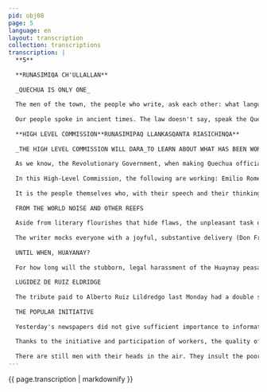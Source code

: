 ```yaml
---
pid: obj08
page: 5
language: en
layout: transcription
collection: transcriptions
transcription: |
  **5**
  
  **RUNASIMIQA CH'ULLALLAN**
  
  _QUECHUA IS ONLY ONE_
  
  The men of the town, the people who write, ask each other: what language are we going to speak: The language of Cusco, the language of Ayacucho, the language of Apurimac, that of Andahuaylas, or perhaps that of Huancayo? The law says: Quechua, and Quechua is only one, here or anywhere else, Runasimi, is the language of the Incas, the one they spoke before the Spanish had arrived, the language that
  
  Our people spoke in ancient times. The law doesn't say, speak the Quechua of Cusco, nor does it order that you speak the Quechua of Ayacucho, it makes no reference to the Huanca language. The law says: The most correct Quechua is the one that has been made official, just like Spanish. We must think about this mandate of the law, we must meditate, until we arrive at a correct reasoning. If we don't proceed in this way, we would not be speaking about our people, we would not be speaking a single language, again as before time there would be an anarchy of languages. We must see Quechua as a single language, just as we received it from our ancestors, from men of remote generations. That language is the one we must speak and cherish with the greatest goodwill. But, yes, among ourselves, among the people who truly speak and write in Quechua. There are thinkers, with great intelligence, but they are not like the men of the people; they speak two languages, they speak to their books and from their books, they speak Quechua from outside. Since there's already a newspaper in Quechua, we should speak in that newspaper, putting our best effort into it, carefully organizing our thoughts, and looking out for our people. Cronicaan will publish everything you say.
  
  **HIGH LEVEL COMMISSION**RUNASIMIPAQ LLANKASQANTA RIASICHINQA**
  
  _THE HIGH LEVEL COMMISSION WILL DARA_TO LEARN ABOUT WHAT HAS BEEN WORKED ON IN QUECHUA
  
  As we know, the Revolutionary Government, when making Quechua official, issued Decree Law 21156. It also ordered that the most enlightened professors be chosen, so that by meditating among themselves, so that by thinking among themselves, they would obtain a script for Quechua.
  
  In this High-Level Commission, the following are working: Emilio Romero, Alberto Escobar, Alfonsina Barcionuevo, Nelly Castrat, Demetio Tupao Yupanqui, together with other professors, to achieve and master the way of writing Quechua. Our leaders have ordered that they complete their work within 45 days. That deadline is already coming to an end; the day is near for the High-Level Commission to hand over what it has worked on to the people, so that the writing of Quechua becomes uniform, so that the anarchy in writing Quechua disappears. But there are those who say that there are too many Quechuas. What do those in the High-Level Commission think? We will have to obey them; we will listen to what they say, so that we do not make mistakes, so that we write reliably in a single script, so that we can read each other reliably, so that we can speak equally. Since they are among people whose thinking is pristine, they cannot make mistakes. They will have meditated very carefully, they will have already looked with unequivocal perspective at where the best Quechua is spoken, so that, drawing on that experience, they can buttress their affirmations, so that their affirmations and assertions are truly solid and firm. As we already know, the runasimi is present in the hearts of the people every day, but it does not live hidden in the hearts of books. We must see the runasimi bubbling in their existence, on the lips of the living, in the joy of the poor. We must see it in the sadness of the people. We must see the runasimi beating in the anonymous mass of the people, in their endless veins. We make only this request. The people must now know what the High-Level Commission is working on, so that the people may comment on it, reflect on that work, praise what the High-Level Commission is doing, or censure what is poorly done.
  
  It is the people themselves who, with their speech and their thinking, must be present in the High-Level Commission, vigilant, meditating, and watching what the Commission does. And since the High-Level Commission works for the people, in the end, only the people will impose their particularities. Now, the eyes of the people are focused on what the Commission does; all Quechua speakers are waiting for what the Commission members have thought and meditated on. What the Commission says will be eternally remembered by the youth. The people will keep in their hearts the Quechua script that is well suggested. Let us hope that what the High-Level Commission is working on reaches us.
  
  FROM THE WORLD NOISE AND OTHER REEFS
  
  Aside from literary flourishes that hide flaws, the unpleasant task of examining the right of famous writers to suicide is always fascinating. That taking of life by one's own hand, that submissively allowing death to overcome it, gathering it with a gunshot or pursuing it until it plunges, as Leopoldo Lugones or Alfonsina Stornin did. While it's true that every literary history is almost always a success story, it's also true that failures are almost never reported, the greatest of which is suicide, the final and definitive setback for someone who couldn't handle misfortune. For a writer, it's an implacable defeat to live glued to directives, perhaps that's why they seek in a bullet the freedom that is so essential to writing. Writers who know how to provide countless answers to the world, when they can't find the innermost question they seek in their lives, prefer the ultimate escape; that's how they differ from politicians. While the former know only one loyalty, the latter are always satiated with any place and with any master.
  
  The writer mocks everyone with a joyful, substantive delivery (Don Francisco de Quevedo comes to mind), both seriously and jokingly. A literary work is ultimately the mirror of a corpse, whether of the writer's dreams, of the reality described, or of the adventure that couldn't be lived; even science fiction is nothing more than a way of murdering our time. The only one capable of stripping away his feelings or disguising his masculinity is the writer, for whom the world is a perfect hoax, even at its most solemn moment. Politicians don't mock; that's why they crawl, suggest, offer their knees, their ruins, and end up interviewing themselves with their own caricature. The list of suicidal writers is very long: José. Asunción Silva. Medardo Angel Silva, Mayakovsky, Stefan Zweig, Hemingway, José María Arguedas—names that jolt the memory as I write this note, amidst the infernal noise of the newsroom and my compadre's laughter. Perhaps for suicidal people, the grave is the only flicker of light; perhaps that's why they direct their steps there or enjoy searching for it in a stubborn and foreboding bohemianism, as did Sérvulo Gutiérrez or the huanca Villanueva, who drank only to celebrate their anonymous popularity for knowing they were left behind. What a remarkable world ours is, where destiny is so meekly resolved, and where intelligence, no matter how brilliant, needs two coins, many decisions, and a few statues to continue subsisting. The rest is a matter of gatherings that don't make it into literary histories. Antheaume and Dromard, in a study they did on poetry and madness, said when speaking of Gerard de Nerval. that with his suicide he hadn't died, but had transmigrated, perhaps (again the adverb of doubt) because poets see with their imagination what they resist certifying with their eyes. In any case, injustice and loneliness disturb the personality of the poet much more quickly than any material torture. A fact that made a philosopher from my village exclaim: Why are we born poets, why aren't we substantially merchants? (I was exhausted of ideas because I just saw the LORD! paymaster.)
  
  UNTIL WHEN, HUAYANAY?
  
  For how long will the stubborn, legal harassment of the Huaynay peasants continue? Not only is the delay in a dubious opening of the process lamentable, revealing the profound absurdity of a justice system blind to reality. Even more serious is the continuation, one after another, of irregularities and abuses. A judge who, instead of establishing what is clarifiable, gets lost in fabrications about four arrobas of chuño. The delirious loss of provisional freedom of a peasant for the atrocious crime of having traveled to Lima to offer his oath of allegiance to the flag and having marched with thousands of Peruvians in front of the government house. Acts of violence in the middle of the courtroom, without the authorities batting an eye. A list of irregularities in the Huayanay affair would be so outrageous that it only remains to ask: Do these events occur precisely because the Huayanay case is a case of national dimensions whose protagonists have earned the ire of the local justice system, or is this simply normal procedure in the most remote corners of our country? We would like to believe that it does. First: that a handful of authorities subjected to public scrutiny and condemnation employ petty forms of revenge. Unfortunately, the reality could be different. So much rottenness is revealed in every thorough investigation into similar events that it's easy to believe that the Huayanay case is just one—the most notorious, the most prominent—in a long list of cases with similar procedures.
  
  LUGIDEZ DE RUIZ ELDRIDGE
  
  The tribute paid to Alberto Ruiz Lildredgo last Monday had a double significance: on the one hand, the support shown by the majority of the media to one of the most enlightened militants of the Revolution; and on the other, what was said at that meeting. In particular, the intervention of the honoree himself reached levels of masterly, serene, lucidity, and revolutionary optimism. With pedagogical clarity, he placed the Peruvian Revolution within the global revolutionary context and pointed out not only the identification of our process with an unstoppable universal historical current, but also the contribution our Revolution makes to world history. In this context of general historical trends, he pointed out the extremely high improbability that our own autonomous Peruvian process will deviate down paths back to the unjust situation. Only the most insane insanity could lead to such a choice: there is nothing in our Revolution that could justify alliances that would only lead to corruption and the entrenchment of "small sectors... that mean nothing and would actually lead to the destruction of our beautiful process."
  
  THE POPULAR INITIATIVE
  
  Yesterday's newspapers did not give sufficient importance to information that, however, is of profound importance:
  
  Thanks to the initiative and participation of workers, the quality of Siderperu's ingot molds was improved. The new technique will save the company 50 million soles a year. The magnitude of the advance is not the only thing that is significant. What is truly transcendent are the implications of the matter. On the one hand, it reveals the capacity of rank-and-file workers to innovate technological procedures that are normally considered the preserve of specialists and high-level technicians. Secondly, the case implies a demystification of "imported technology": in reality, what they've sold us is machinery that wastes 50 million a year. Thirdly - and most importantly - the case demonstrates that the initiative of workers who adopt a participatory attitude, a new kind of connection with their workplace, can generate optimal results. Let's remember that ours is a country with scarce human resources (in the traditional sense): we cannot afford to waste enormous potential like that demonstrated by the Siderperú workers. The fact, however, is that this potential cannot be developed in a capitalist enterprise, due to the very characteristics of that mode of production. In a state-owned enterprise, only with great revolutionary lucidity can the conditions for this occur. It is in a socially owned enterprise that the doors to initiative will best be opened. At least to the extent that they retain their fundamentally participatory autonomous structure and do not adhere to capitalist organizational models, a natural and almost inevitable temptation. for the rest.
  
  There are still men with their heads in the air. They insult the poor every day, calling them "Indian," "Indian." These men have never considered their blood. There are no longer men of pure blood in the world. The blue-blooded gentlemen are gone. All blood runs mixed in our veins. Peruvians are Peruvians without distinction; there is no longer only Spanish, nor only Indian. It is the men of ragged blood who insult, calling them "Indian," "Indian." (A A.)
---
```


{{ page.transcription | markdownify }}
